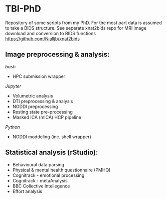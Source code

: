 # TBI-PhD
Repository of some scripts from my PhD. For the most part data is assumed to take a BIDS structure. 
See seperate xnat2bids repo for MRI image download and conversion to BIDS functions
https://github.com/Nialljb/xnat2bids

## Image preprocessing & analysis:

_bash_  
- HPC submission wrapper  

_Jupyter_  
- Volumetric analysis  
- DTI preprocessing & analysis  
- NODDI preprocessing  
- Resting state pre-processing  
- Masked ICA (mICA) HCP pipeline

_Python_  
- NODDI moddeling (inc. shell wrapper)

## Statistical analysis (rStudio):

- Behavioural data parsing  
- Physical & mental health questionnaire (PMHQ)  
- Cognitrack - emotional processing  
- Cognitrack - metaAnalysis   
- BBC Collective Intellegence  
- Effort analysis  
